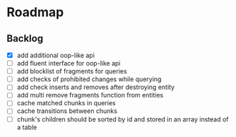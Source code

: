 # Roadmap

## Backlog

- [x] add additional oop-like api
- [ ] add fluent interface for oop-like api
- [ ] add blocklist of fragments for queries
- [ ] add checks of prohibited changes while querying
- [ ] add check inserts and removes after destroying entity
- [ ] add multi remove fragments function from entities
- [ ] cache matched chunks in queries
- [ ] cache transitions between chunks
- [ ] chunk's children should be sorted by id and stored in an array instead of a table